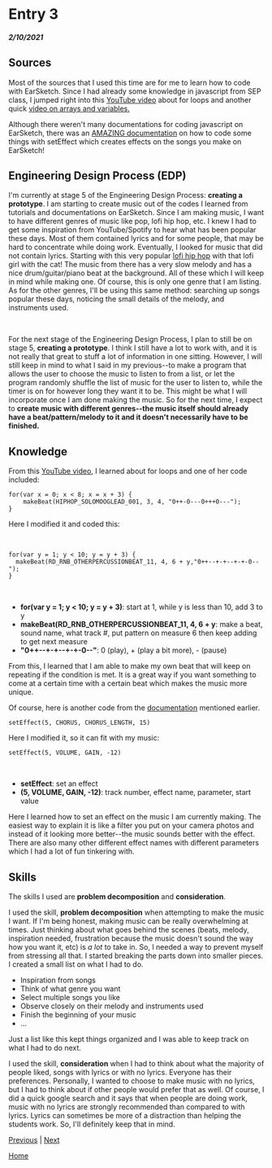 # Entry 3
##### 2/10/2021

## Sources

Most of the sources that I used this time are for me to learn how to code with EarSketch. Since I had already some knowledge in javascript from SEP class, I jumped right into this <a href="https://www.youtube.com/watch?v=__3sQNXdbBg">YouTube video</a> about for loops and another quick <a href="https://www.youtube.com/watch?v=SvKfVYSS5J0">video on arrays and variables.</a>

Although there weren't many documentations for coding javascript on EarSketch, there was an <a href="http://nebomusic.net/earsketchlessons/Directions_EarSketch2_Effects.pdf">AMAZING documentation</a> on how to code some things with setEffect which creates effects on the songs you make on EarSketch!


## Engineering Design Process (EDP)

I'm currently at stage 5 of the Engineering Design Process: <b>creating a prototype</b>. I am starting to create music out of the codes I learned from tutorials and documentations on EarSketch. Since I am making music, I want to have different genres of music like pop, lofi hip hop, etc. I knew I had to get some inspiration from YouTube/Spotify to hear what has been popular these days. Most of them contained lyrics and for some people, that may be hard to concentrate while doing work. Eventually, I looked for music that did not contain lyrics. Starting with this very popular <a href="https://www.youtube.com/watch?v=5qap5aO4i9A">lofi hip hop</a> with that lofi girl with the cat! The music from there has a very slow melody and has a nice drum/guitar/piano beat at the background. All of these which I will keep in mind while making one. Of course, this is only one genre that I am listing. As for the other genres, I'll be using this same method: searching up songs popular these days, noticing the small details of the melody, and instruments used.

<br>

For the next stage of the Engineering Design Process, I plan to still be on stage 5, <b>creating a prototype</b>. I think I still have a lot to work with, and it is not really that great to stuff a lot of information in one sitting. However, I will still keep in mind to what I said in my previous--to make a program that allows the user to choose the music to listen to from a list, or let the program randomly shuffle the list of music for the user to listen to, while the timer is on for however long they want it to be. This might be what I will incorporate once I am done making the music. So for the next time, I expect to <b>create music with different genres--the music itself should already have a beat/pattern/melody to it and it doesn't necessarily have to be finished.</b>

## Knowledge

From this <a href="https://www.youtube.com/watch?v=__3sQNXdbBg">YouTube video</a>, I learned about for loops and one of her code included:

```
for(var x = 0; x < 8; x = x + 3) { 
    makeBeat(HIPHOP_SOLOMOOGLEAD_001, 3, 4, "0++-0---0+++0---");
}
```

Here I modified it and coded this:

<br>

```
for(var y = 1; y < 10; y = y + 3) { 
  makeBeat(RD_RNB_OTHERPERCUSSIONBEAT_11, 4, 6 + y,"0++--+-+--+-+-0--");
}
```

<br>

<ul>
<li><b>for(var y = 1; y < 10; y = y + 3)</b>: start at 1, while y is less than 10, add 3 to y</li>
<li><b>makeBeat(RD_RNB_OTHERPERCUSSIONBEAT_11, 4, 6 + y</b>: make a beat, sound name, what track #, put pattern on measure 6 then keep adding to get next measure</li>
<li><b>"0++--+-+--+-+-0--"</b>: 0 (play), + (play a bit more), - (pause)
</ul>

From this, I learned that I am able to make my own beat that will keep on repeating if the condition is met. It is a great way if you want something to come at a certain time with a certain beat which makes the music more unique.

Of course, here is another code from the <a href="http://nebomusic.net/earsketchlessons/Directions_EarSketch2_Effects.pdf">documentation</a> mentioned earlier.

```
setEffect(5, CHORUS, CHORUS_LENGTH, 15)
```

Here I modified it, so it can fit with my music:

```
setEffect(5, VOLUME, GAIN, -12)
```

<br>

<ul>
<li><b>setEffect</b>: set an effect</li>
<li><b>(5, VOLUME, GAIN, -12)</b>: track number, effect name, parameter, start value</li>
</ul>

Here I learned how to set an effect on the music I am currently making. The easiest way to explain it is like a filter you put on your camera photos and instead of it looking more better--the music sounds better with the effect. There are also many other different effect names with different parameters which I had a lot of fun tinkering with.


## Skills

The skills I used are <b>problem decomposition</b> and <b>consideration</b>.

I used the skill, <b>problem decomposition</b> when attempting to make the music I want. If I'm being honest, making music can be really overwhelming at times. Just thinking about what goes behind the scenes (beats, melody, inspiration needed, frustration because the music doesn't sound the way how you want it, etc) is <i>a lot</i> to take in. So, I needed a way to prevent myself from stressing all that. I started breaking the parts down into smaller pieces. I created a small list on what I had to do. 

<ul>
<li> Inspiration from songs </li>
<li> Think of what genre you want </li>
<li> Select multiple songs you like 
<li> Observe closely on their melody and instruments used </li>
<li> Finish the beginning of your music </li> 
<li> ... </li>
</ul>

Just a list like this kept things organized and I was able to keep track on what I had to do next.

I used the skill, <b>consideration</b> when I had to think about what the majority of people liked, songs with lyrics or with no lyrics. Everyone has their preferences. Personally, I wanted to choose to make music with no lyrics, but I had to think about if other people would prefer that as well. Of course, I did a quick google search and it says that when people are doing work, music with no lyrics are strongly recommended than compared to with lyrics. Lyrics can sometimes be more of a distraction than helping the students work. So, I'll definitely keep that in mind.     


[Previous](entry02.md) | [Next](entry04.md)

[Home](../README.md)